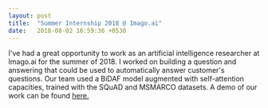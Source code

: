 ```yaml
---
layout: post
title:  "Summer Internship 2018 @ Imago.ai"
date:   2018-08-02 16:59:36 +0530
---
```


<div>
    I've had a great opportunity to work as an artificial intelligence researcher at Imago.ai for the summer of 2018. I worked on building a question and answering that could be used to automatically answer customer's questions. Our team used a BiDAF model augmented with self-attention capacities, trained with the SQuAD and MSMARCO datasets. A demo of our work can be found <a href="http://bidaf.imago.ai/" target="_blank" > here.</a> 
</div>